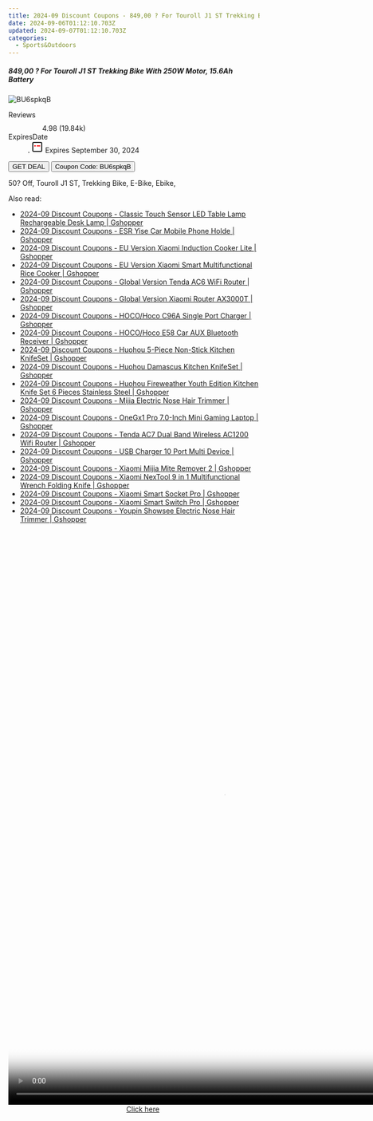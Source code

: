 ```yaml
---
title: 2024-09 Discount Coupons - 849,00 ? For Touroll J1 ST Trekking Bike With 250W Motor, 15.6Ah Battery | GEEKMAXI.COM
date: 2024-09-06T01:12:10.703Z
updated: 2024-09-07T01:12:10.703Z
categories:
  - Sports&Outdoors
---
```



<div class="max-w-4xl mx-auto grid grid-cols-1 lg:max-w-5xl lg:gap-x-20 lg:grid-cols-2">
  <div class="relative p-3 col-start-1 row-start-1 flex flex-col-reverse rounded-lg bg-gradient-to-t from-black/75 via-black/0 sm:bg-none sm:row-start-2 sm:p-0 lg:row-start-1">
    <h5 class="mt-1 text-lg font-semibold text-white sm:text-slate-900 md:text-2xl dark:sm:text-white">849,00 ? For Touroll J1 ST Trekking Bike With 250W Motor, 15.6Ah Battery</h5>
  </div>
  
  <div class="col-start-1 col-end-3 row-start-1 grid gap-4 sm:mb-6 sm:grid-cols-4 lg:col-start-2 lg:row-span-6 lg:row-end-6 lg:mb-0 lg:gap-6">
      <img src="&quot;&quot;" onClick="javascript:window.open(decodeURIComponent('%22https%3A%2F%2Fwww.shareasale.com%2Fu.cfm%3Fd%3D1106566%26m%3D77450%26u%3D4338022%22'), '_blank');void(0);" alt="BU6spkqB" class="h-60 w-full rounded-lg object-cover sm:col-span-2 sm:h-52 lg:col-span-full" loading="lazy" />
    
  </div>
  <dl class="row-start-2 mt-4 flex items-center text-xs font-medium sm:row-start-3 sm:mt-1 md:mt-2.5 lg:row-start-2">
    <dt class="sr-only">Reviews</dt>
    <dd class="flex items-center text-indigo-600 dark:text-indigo-400">
      <svg width="24" height="24" fill="none" aria-hidden="true" class="mr-1 stroke-current dark:stroke-indigo-500">
        <path d="m12 5 2 5h5l-4 4 2.103 5L12 16l-5.103 3L9 14l-4-4h5l2-5Z" stroke-width="2" stroke-linecap="round" stroke-linejoin="round" />
      </svg>
      <span>4.98 <span class="font-normal text-slate-400">(19.84k)</span></span>
    </dd>
    <dt class="sr-only">ExpiresDate</dt>
    <dd class="flex items-center">
      <svg width="2" height="2" aria-hidden="true" fill="currentColor" class="mx-3 text-slate-300">
        <circle cx="1" cy="1" r="1" />
      </svg>
      <svg width="24" height="24" viewBox="0 0 24 24" fill="none" stroke="currentColor" stroke-width="2">
        <rect x="3" y="3" width="18" height="18" rx="2" fill="#fff" />
        <path d="M6 10L18 10" stroke="red" stroke-width="2" fill="none" />
        <path d="M10 6L10 18" stroke="#fff" stroke-width="2" fill="none" />
      </svg>
      Expires September 30, 2024    </dd>
  </dl>
  <div class="col-start-1 row-start-3 mt-4 self-center sm:col-start-2 sm:row-span-2 sm:row-start-2 sm:mt-0 lg:col-start-1 lg:row-start-3 lg:row-end-4 lg:mt-6">
    <button type="button" onClick="javascript:window.open(decodeURIComponent('%22https%3A%2F%2Fwww.shareasale.com%2Fu.cfm%3Fd%3D1106566%26m%3D77450%26u%3D4338022%22'), '_blank');void(0);" class="rounded-lg bg-red-600 px-3 py-2 text-sm font-medium leading-6 text-white">GET DEAL</button>
    <button type="button" onClick="javascript:window.open(decodeURIComponent('%22https%3A%2F%2Fwww.shareasale.com%2Fu.cfm%3Fd%3D1106566%26m%3D77450%26u%3D4338022%22'), '_blank');void(0);" class="border-dashed border-2 border-indigo-600 bg-green-100 text-sm leading-6 font-medium py-2 px-3 rounded-lg">Coupon Code: BU6spkqB</button>
  </div>
  <p class="col-start-1 mt-4 text-sm leading-6 sm:col-span-2 lg:col-span-1 lg:row-start-4 lg:mt-6 dark:text-slate-400">
    50? Off, 
Touroll J1 ST, Trekking Bike, E-Bike, Ebike,  </p>
</div>
<span class="atpl-alsoreadstyle">Also read:</span>
<div><ul>
<li><a href="https://coupons.techidaily.com/coupon-1118191-share-97331-sale/"><u>2024-09 Discount Coupons - Classic Touch Sensor LED Table Lamp Rechargeable Desk Lamp | Gshopper</u></a></li>
<li><a href="https://coupons.techidaily.com/coupon-1118195-share-97331-sale/"><u>2024-09 Discount Coupons - ESR Yise Car Mobile Phone Holde | Gshopper</u></a></li>
<li><a href="https://coupons.techidaily.com/coupon-1118189-share-97331-sale/"><u>2024-09 Discount Coupons - EU Version Xiaomi Induction Cooker Lite | Gshopper</u></a></li>
<li><a href="https://coupons.techidaily.com/coupon-1118188-share-97331-sale/"><u>2024-09 Discount Coupons - EU Version Xiaomi Smart Multifunctional Rice Cooker | Gshopper</u></a></li>
<li><a href="https://coupons.techidaily.com/coupon-1118193-share-97331-sale/"><u>2024-09 Discount Coupons - Global Version Tenda AC6 WiFi Router | Gshopper</u></a></li>
<li><a href="https://coupons.techidaily.com/coupon-1118187-share-97331-sale/"><u>2024-09 Discount Coupons - Global Version Xiaomi Router AX3000T | Gshopper</u></a></li>
<li><a href="https://coupons.techidaily.com/coupon-1118196-share-97331-sale/"><u>2024-09 Discount Coupons - HOCO/Hoco C96A Single Port Charger | Gshopper</u></a></li>
<li><a href="https://coupons.techidaily.com/coupon-1118194-share-97331-sale/"><u>2024-09 Discount Coupons - HOCO/Hoco E58 Car AUX Bluetooth Receiver | Gshopper</u></a></li>
<li><a href="https://coupons.techidaily.com/coupon-1118186-share-97331-sale/"><u>2024-09 Discount Coupons - Huohou 5-Piece Non-Stick Kitchen KnifeSet | Gshopper</u></a></li>
<li><a href="https://coupons.techidaily.com/coupon-1118185-share-97331-sale/"><u>2024-09 Discount Coupons - Huohou Damascus Kitchen KnifeSet | Gshopper</u></a></li>
<li><a href="https://coupons.techidaily.com/coupon-1118184-share-97331-sale/"><u>2024-09 Discount Coupons - Huohou Fireweather Youth Edition Kitchen Knife Set 6 Pieces Stainless Steel | Gshopper</u></a></li>
<li><a href="https://coupons.techidaily.com/coupon-1118198-share-97331-sale/"><u>2024-09 Discount Coupons - Mijia Electric Nose Hair Trimmer | Gshopper</u></a></li>
<li><a href="https://coupons.techidaily.com/coupon-1118197-share-97331-sale/"><u>2024-09 Discount Coupons - OneGx1 Pro 7.0-Inch Mini Gaming Laptop | Gshopper</u></a></li>
<li><a href="https://coupons.techidaily.com/coupon-1118192-share-97331-sale/"><u>2024-09 Discount Coupons - Tenda AC7 Dual Band Wireless AC1200 Wifi Router | Gshopper</u></a></li>
<li><a href="https://coupons.techidaily.com/coupon-1118200-share-97331-sale/"><u>2024-09 Discount Coupons - USB Charger 10 Port Multi Device | Gshopper</u></a></li>
<li><a href="https://coupons.techidaily.com/coupon-1118245-share-97331-sale/"><u>2024-09 Discount Coupons - Xiaomi Mijia Mite Remover 2 | Gshopper</u></a></li>
<li><a href="https://coupons.techidaily.com/coupon-1118190-share-97331-sale/"><u>2024-09 Discount Coupons - Xiaomi NexTool 9 in 1 Multifunctional Wrench Folding Knife | Gshopper</u></a></li>
<li><a href="https://coupons.techidaily.com/coupon-1118247-share-97331-sale/"><u>2024-09 Discount Coupons - Xiaomi Smart Socket Pro | Gshopper</u></a></li>
<li><a href="https://coupons.techidaily.com/coupon-1118246-share-97331-sale/"><u>2024-09 Discount Coupons - Xiaomi Smart Switch Pro | Gshopper</u></a></li>
<li><a href="https://coupons.techidaily.com/coupon-1118199-share-97331-sale/"><u>2024-09 Discount Coupons - Youpin Showsee Electric Nose Hair Trimmer | Gshopper</u></a></li>
</ul></div>

<ins class="adsbygoogle"
      style="display:block"
      data-ad-client="ca-pub-7571918770474297"
      data-ad-slot="8358498916"
      data-ad-format="auto"
      data-full-width-responsive="true"></ins>
<!-- affiliate ads begin -->
<span id="1542129">
					<video width="864" height="1152" style="cursor:pointer"
           poster="//a.impactradius-go.com/display-clicktoplayimage/1542129.png"
           onclick="if(!this.playClicked){this.play();this.setAttribute('controls',true);this.playClicked=true;}">
	   <source src="//a.impactradius-go.com/display-ad/16836-1542129">
	   <img src="//a.impactradius-go.com/display-clicktoplayimage/1542129.png" style="border: none; height: 100%; width: 100%; object-fit: contain">
	</video>
	<div style="width:540px;text-align:center"><a href="javascript:window.open(decodeURIComponent('https%3A%2F%2F25home.pxf.io%2Fc%2F5597632%2F1542129%2F16836'), '_blank');void(0);">Click here</a></div>
</span>
<img height="0" width="0" src="https://imp.pxf.io/i/5597632/1542129/16836" style="position:absolute;visibility:hidden;" border="0" />
<!-- affiliate ads end -->